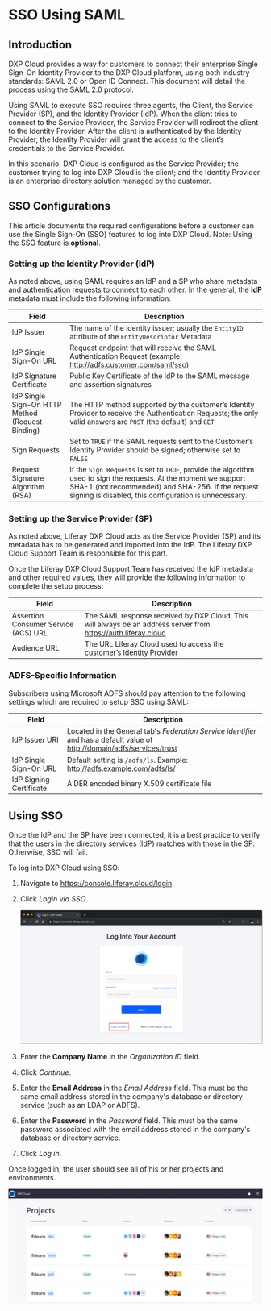 # SSO Using SAML

## Introduction

DXP Cloud provides a way for customers to connect their enterprise Single Sign-On Identity Provider to the DXP Cloud platform, using both industry standards: SAML 2.0 or Open ID Connect. This document will detail the process using the SAML 2.0 protocol.

Using SAML to execute SSO requires three agents, the Client, the Service Provider (SP), and the Identity Provider (IdP). When the client tries to connect to the Service Provider, the Service Provider will redirect the client to the Identity Provider. After the client is authenticated by the Identity Provider, the Identity Provider will grant the access to the client’s credentials to the Service Provider.

In this scenario, DXP Cloud is configured as the Service Provider; the customer trying to log into DXP Cloud is the client; and the Identity Provider is an enterprise directory solution managed by the customer.

## SSO Configurations

This article documents the required configurations before a customer can use the Single Sign-On (SSO) features to log into DXP Cloud. Note: Using the SSO feature is **optional**.

### Setting up the Identity Provider (IdP)

As noted above, using SAML requires an IdP and a SP who share metadata and authentication requests to connect to each other. In the general, the **IdP** metadata must include the following information:

| Field | Description |
| --- | --- |
| IdP Issuer | The name of the identity issuer; usually the `EntityID` attribute of the `EntityDescriptor` Metadata |
| IdP Single Sign-On URL | Request endpoint that will receive the SAML Authentication Request (example: <http://adfs.customer.com/saml/sso)> |
| IdP Signature Certificate | Public Key Certificate of the IdP to the SAML message and assertion signatures |
| IdP Single Sign-On HTTP Method (Request Binding) | The HTTP method supported by the customer’s Identity Provider to receive the Authentication Requests; the only valid answers are `POST` (the default) and `GET` |
| Sign Requests | Set to `TRUE` if the SAML requests sent to the Customer’s Identity Provider should be signed; otherwise set to `FALSE` |
| Request Signature Algorithm (RSA) | If the `Sign Requests` is set to `TRUE`, provide the algorithm used to sign the requests. At the moment we support SHA-1 (not recommended) and SHA-256. If the request signing is disabled, this configuration is unnecessary. |

### Setting up the Service Provider (SP)

As noted above, Liferay DXP Cloud acts as the Service Provider (SP) and its metadata has to be generated and imported into the IdP. The Liferay DXP Cloud Support Team is responsible for this part.

Once the Liferay DXP Cloud Support Team has received the IdP metadata and other required values, they will provide the following information to complete the setup process:

| Field | Description |
| --- | --- |
| Assertion Consumer Service (ACS) URL | The SAML response received by DXP Cloud. This will always be an address server from <https://auth.liferay.cloud> |
| Audience URL | The URL Liferay Cloud used to access the customer’s Identity Provider |

### ADFS-Specific Information

Subscribers using Microsoft ADFS should pay attention to the following settings which are required to setup SSO using SAML:

| Field | Description |
| --- | --- |
| IdP Issuer URI |Located in the General tab's _Federation Service identifier_ and has a default value of <http://domain/adfs/services/trust> |
| IdP Single Sign-On URL | Default setting is `/adfs/ls`. Example: <http://adfs.example.com/adfs/ls/> |
| IdP Signing Certificate | A DER encoded binary X.509 certificate file |

## Using SSO

Once the IdP and the SP have been connected, it is a best practice to verify that the users in the directory services (IdP) matches with those in the SP. Otherwise, SSO will fail.

To log into DXP Cloud using SSO:

1. Navigate to <https://console.liferay.cloud/login>.
1. Click _Login via SSO_.

   ![Login Page](./sso-using-saml/images/01.png)

1. Enter the **Company Name** in the _Organization ID_ field.
1. Click _Continue_.
1. Enter the **Email Address** in the _Email Address_ field. This must be the same email address stored in the company's database or directory service (such as an LDAP or ADFS).
1. Enter the **Password** in the _Password_ field. This must be the same password associated with the email address stored in the company's database or directory service.
1. Click _Log in_.

Once logged in, the user should see all of his or her projects and environments.

![projects page](./sso-using-saml/images/02.png)
